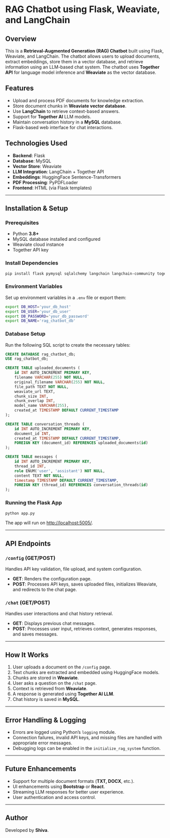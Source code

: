 # RAG Chatbot using Flask, Weaviate, and LangChain

## Overview
This is a **Retrieval-Augmented Generation (RAG) Chatbot** built using Flask, Weaviate, and LangChain. The chatbot allows users to upload documents, extract embeddings, store them in a vector database, and retrieve information using an LLM-based chat system. The chatbot uses **Together API** for language model inference and **Weaviate** as the vector database.

## Features
- Upload and process PDF documents for knowledge extraction.
- Store document chunks in **Weaviate vector database**.
- Use **LangChain** to retrieve context-based answers.
- Support for **Together AI** LLM models.
- Maintain conversation history in a **MySQL** database.
- Flask-based web interface for chat interactions.

## Technologies Used
- **Backend**: Flask
- **Database**: MySQL
- **Vector Store**: Weaviate
- **LLM Integration**: LangChain + Together API
- **Embeddings**: HuggingFace Sentence-Transformers
- **PDF Processing**: PyPDFLoader
- **Frontend**: HTML (via Flask templates)

---

## Installation & Setup

### Prerequisites
- Python **3.8+**
- MySQL database installed and configured
- Weaviate cloud instance
- Together API key

### Install Dependencies
```sh
pip install flask pymysql sqlalchemy langchain langchain-community together langchain-weaviate weaviate-client
```

### Environment Variables
Set up environment variables in a `.env` file or export them:
```sh
export DB_HOST='your_db_host'
export DB_USER='your_db_user'
export DB_PASSWORD='your_db_password'
export DB_NAME='rag_chatbot_db'
```

### Database Setup
Run the following SQL script to create the necessary tables:
```sql
CREATE DATABASE rag_chatbot_db;
USE rag_chatbot_db;

CREATE TABLE uploaded_documents (
    id INT AUTO_INCREMENT PRIMARY KEY,
    filename VARCHAR(255) NOT NULL,
    original_filename VARCHAR(255) NOT NULL,
    file_path TEXT NOT NULL,
    weaviate_url TEXT,
    chunk_size INT,
    chunk_overlap INT,
    model_name VARCHAR(255),
    created_at TIMESTAMP DEFAULT CURRENT_TIMESTAMP
);

CREATE TABLE conversation_threads (
    id INT AUTO_INCREMENT PRIMARY KEY,
    document_id INT,
    created_at TIMESTAMP DEFAULT CURRENT_TIMESTAMP,
    FOREIGN KEY (document_id) REFERENCES uploaded_documents(id)
);

CREATE TABLE messages (
    id INT AUTO_INCREMENT PRIMARY KEY,
    thread_id INT,
    role ENUM('user', 'assistant') NOT NULL,
    content TEXT NOT NULL,
    timestamp TIMESTAMP DEFAULT CURRENT_TIMESTAMP,
    FOREIGN KEY (thread_id) REFERENCES conversation_threads(id)
);
```

### Running the Flask App
```sh
python app.py
```
The app will run on [http://localhost:5005/](http://localhost:5005/).

---

## API Endpoints

### `/config` (GET/POST)
Handles API key validation, file upload, and system configuration.
- **GET**: Renders the configuration page.
- **POST**: Processes API keys, saves uploaded files, initializes Weaviate, and redirects to the chat page.

### `/chat` (GET/POST)
Handles user interactions and chat history retrieval.
- **GET**: Displays previous chat messages.
- **POST**: Processes user input, retrieves context, generates responses, and saves messages.

---

## How It Works
1. User uploads a document on the `/config` page.
2. Text chunks are extracted and embedded using HuggingFace models.
3. Chunks are stored in **Weaviate**.
4. User asks a question on the `/chat` page.
5. Context is retrieved from **Weaviate**.
6. A response is generated using **Together AI LLM**.
7. Chat history is saved in **MySQL**.

---

## Error Handling & Logging
- Errors are logged using Python’s `logging` module.
- Connection failures, invalid API keys, and missing files are handled with appropriate error messages.
- Debugging logs can be enabled in the `initialize_rag_system` function.

---

## Future Enhancements
- Support for multiple document formats (**TXT, DOCX**, etc.).
- UI enhancements using **Bootstrap** or **React**.
- Streaming LLM responses for better user experience.
- User authentication and access control.

---

## Author
Developed by **Shiva**.

